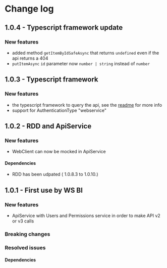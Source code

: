 # Change log

## 1.0.4 - Typescript framework update

### New features
 - added method `getItemByIdSafeAsync` that returns `undefined` even if the api returns a 404
 - `putItemAsync` `id` parameter now `number | string` instead of `number`

## 1.0.3 - Typescript framework

### New features
 - the typescript framework to query the api, see the [readme](https://github.com/LuccaSA/lucca-sdk/tree/master/Typescript) for more info
 - support for AuthenticationType "webservice"

## 1.0.2 - RDD and ApiService

### New features
 - WebClient can now be mocked in ApiService

#### Dependencies
 - RDD has been udpated ( 1.0.8.3 to 1.0.10.)

## 1.0.1 - First use by  WS BI

### New features
 - ApiService with Users and Permissions service in order to make API v2 or v3 calls

### Breaking changes

### Resolved issues

#### Dependencies
